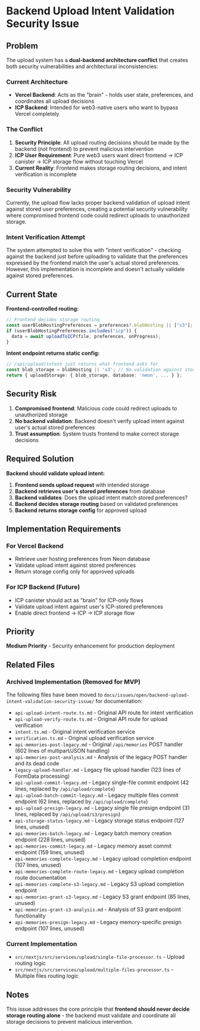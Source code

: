 # Backend Upload Intent Validation Security Issue

## Problem

The upload system has a **dual-backend architecture conflict** that creates both security vulnerabilities and architectural inconsistencies:

### **Current Architecture**

- **Vercel Backend**: Acts as the "brain" - holds user state, preferences, and coordinates all upload decisions
- **ICP Backend**: Intended for web3-native users who want to bypass Vercel completely

### **The Conflict**

1. **Security Principle**: All upload routing decisions should be made by the backend (not frontend) to prevent malicious intervention
2. **ICP User Requirement**: Pure web3 users want direct frontend → ICP canister → ICP storage flow without touching Vercel
3. **Current Reality**: Frontend makes storage routing decisions, and intent verification is incomplete

### **Security Vulnerability**

Currently, the upload flow lacks proper backend validation of upload intent against stored user preferences, creating a potential security vulnerability where compromised frontend code could redirect uploads to unauthorized storage.

### **Intent Verification Attempt**

The system attempted to solve this with "intent verification" - checking against the backend just before uploading to validate that the preferences expressed by the frontend match the user's actual stored preferences. However, this implementation is incomplete and doesn't actually validate against stored preferences.

## Current State

**Frontend-controlled routing:**

```typescript
// Frontend decides storage routing
const userBlobHostingPreferences = preferences?.blobHosting || ["s3"];
if (userBlobHostingPreferences.includes("icp")) {
  data = await uploadToICP(file, preferences, onProgress);
}
```

**Intent endpoint returns static config:**

```typescript
// /api/upload/intent just returns what frontend asks for
const blob_storage = blobHosting || 's3'; // No validation against stored preferences
return { uploadStorage: { blob_storage, database: 'neon', ... } };
```

## Security Risk

1. **Compromised frontend**: Malicious code could redirect uploads to unauthorized storage
2. **No backend validation**: Backend doesn't verify upload intent against user's actual stored preferences
3. **Trust assumption**: System trusts frontend to make correct storage decisions

## Required Solution

**Backend should validate upload intent:**

1. **Frontend sends upload request** with intended storage
2. **Backend retrieves user's stored preferences** from database
3. **Backend validates**: Does the upload intent match stored preferences?
4. **Backend decides storage routing** based on validated preferences
5. **Backend returns storage config** for approved upload

## Implementation Requirements

### For Vercel Backend

- Retrieve user hosting preferences from Neon database
- Validate upload intent against stored preferences
- Return storage config only for approved uploads

### For ICP Backend (Future)

- ICP canister should act as "brain" for ICP-only flows
- Validate upload intent against user's ICP-stored preferences
- Enable direct frontend → ICP → ICP storage flow

## Priority

**Medium Priority** - Security enhancement for production deployment

## Related Files

### Archived Implementation (Removed for MVP)

The following files have been moved to `docs/issues/open/backend-upload-intent-validation-security-issue/` for documentation:

- `api-upload-intent-route.ts.md` - Original API route for intent verification
- `api-upload-verify-route.ts.md` - Original API route for upload verification
- `intent.ts.md` - Original intent verification service
- `verification.ts.md` - Original upload verification service
- `api-memories-post-legacy.md` - Original `/api/memories` POST handler (602 lines of multipart/JSON handling)
- `api-memories-post-analysis.md` - Analysis of the legacy POST handler and its dead code
- `legacy-upload-handler.md` - Legacy file upload handler (123 lines of FormData processing)
- `api-upload-commit-legacy.md` - Legacy single-file commit endpoint (42 lines, replaced by `/api/upload/complete`)
- `api-upload-batch-commit-legacy.md` - Legacy multiple files commit endpoint (62 lines, replaced by `/api/upload/complete`)
- `api-upload-presign-legacy.md` - Legacy single file presign endpoint (31 lines, replaced by `/api/upload/s3/presign`)
- `api-storage-status-legacy.md` - Legacy storage status endpoint (127 lines, unused)
- `api-memories-batch-legacy.md` - Legacy batch memory creation endpoint (228 lines, unused)
- `api-memories-commit-legacy.md` - Legacy memory asset commit endpoint (159 lines, unused)
- `api-memories-complete-legacy.md` - Legacy upload completion endpoint (107 lines, unused)
- `api-memories-complete-route-legacy.md` - Legacy upload completion route documentation
- `api-memories-complete-s3-legacy.md` - Legacy S3 upload completion endpoint
- `api-memories-grant-s3-legacy.md` - Legacy S3 grant endpoint (85 lines, unused)
- `api-memories-grant-s3-analysis.md` - Analysis of S3 grant endpoint functionality
- `api-memories-presign-legacy.md` - Legacy memory-specific presign endpoint (107 lines, unused)

### Current Implementation

- `src/nextjs/src/services/upload/single-file-processor.ts` - Upload routing logic
- `src/nextjs/src/services/upload/multiple-files-processor.ts` - Multiple files routing logic

## Notes

This issue addresses the core principle that **frontend should never decide storage routing alone** - the backend must validate and coordinate all storage decisions to prevent malicious intervention.
